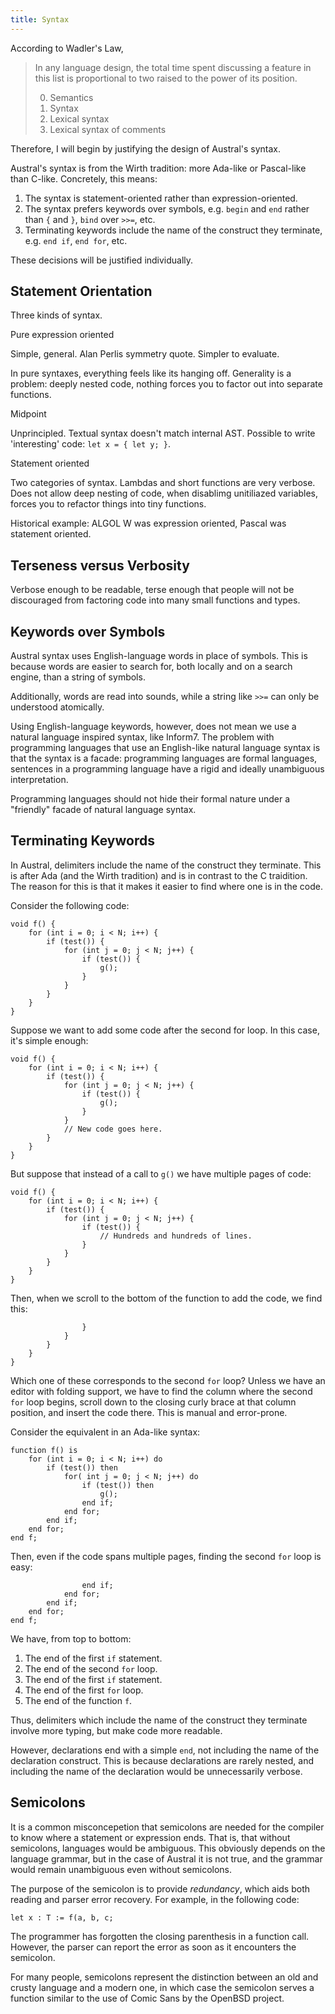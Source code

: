 ```yaml
---
title: Syntax
---
```


According to Wadler's Law,

>In any language design, the total time spent discussing
>a feature in this list is proportional to two raised to
>the power of its position.
>
>0. Semantics
>1. Syntax
>2. Lexical syntax
>3. Lexical syntax of comments

Therefore, I will begin by justifying the design of Austral's syntax.

Austral's syntax is from the Wirth tradition: more Ada-like or Pascal-like than
C-like. Concretely, this means:

1. The syntax is statement-oriented rather than expression-oriented.
2. The syntax prefers keywords over symbols, e.g. `begin` and `end` rather than
   `{` and `}`, `bind` over `>>=`, etc.
3. Terminating keywords include the name of the construct they terminate,
   e.g. `end if`, `end for`, etc.

These decisions will be justified individually.

## Statement Orientation

Three kinds of syntax.

Pure expression oriented

Simple, general. Alan Perlis symmetry quote. Simpler to evaluate.

In pure syntaxes, everything feels like its hanging off. Generality is a
problem: deeply nested code, nothing forces you to factor out into separate
functions.

Midpoint

Unprincipled. Textual syntax doesn't match internal AST. Possible to write
'interesting' code: `let x = { let y; }`.

Statement oriented

Two categories of syntax. Lambdas and short functions are very verbose. Does not
allow deep nesting of code, when disablimg unitiliazed variables, forces you to
refactor things into tiny functions.

Historical example: ALGOL W was expression oriented, Pascal was statement
oriented.

## Terseness versus Verbosity

Verbose enough to be readable, terse enough that people will not be discouraged
from factoring code into many small functions and types.

## Keywords over Symbols

Austral syntax uses English-language words in place of symbols. This is because
words are easier to search for, both locally and on a search engine, than a
string of symbols.

Additionally, words are read into sounds, while a string like `>>=` can only be
understood atomically.

Using English-language keywords, however, does not mean we use a natural
language inspired syntax, like Inform7. The problem with programming languages
that use an English-like natural language syntax is that the syntax is a facade:
programming languages are formal languages, sentences in a programming language
have a rigid and ideally unambiguous interpretation.

Programming languages should not hide their formal nature under a "friendly"
facade of natural language syntax.

## Terminating Keywords

In Austral, delimiters include the name of the construct they terminate. This is
after Ada (and the Wirth tradition) and is in contrast to the C traidition. The
reason for this is that it makes it easier to find where one is in the code.

Consider the following code:

```
void f() {
    for (int i = 0; i < N; i++) {
        if (test()) {
            for (int j = 0; j < N; j++) {
                if (test()) {
                    g();
                }
            }
        }
    }
}
```

Suppose we want to add some code after the second for loop. In this case, it's
simple enough:

```
void f() {
    for (int i = 0; i < N; i++) {
        if (test()) {
            for (int j = 0; j < N; j++) {
                if (test()) {
                    g();
                }
            }
            // New code goes here.
        }
    }
}
```

But suppose that instead of a call to `g()` we have multiple pages of
code:

```
void f() {
    for (int i = 0; i < N; i++) {
        if (test()) {
            for (int j = 0; j < N; j++) {
                if (test()) {
                    // Hundreds and hundreds of lines.
                }
            }
        }
    }
}
```

Then, when we scroll to the bottom of the function to add the code, we find this:

```
                }
            }
        }
    }
}
```

Which one of these corresponds to the second `for` loop? Unless we have an
editor with folding support, we have to find the column where the second `for`
loop begins, scroll down to the closing curly brace at that column position, and
insert the code there. This is manual and error-prone.

Consider the equivalent in an Ada-like syntax:

```
function f() is
    for (int i = 0; i < N; i++) do
        if (test()) then
            for( int j = 0; j < N; j++) do
                if (test()) then
                    g();
                end if;
            end for;
        end if;
    end for;
end f;
```

Then, even if the code spans multiple pages, finding the second `for` loop is easy:

```
                end if;
            end for;
        end if;
    end for;
end f;
```

We have, from top to bottom:

1. The end of the first `if` statement.
2. The end of the second `for` loop.
3. The end of the first `if` statement.
4. The end of the first `for` loop.
5. The end of the function `f`.

Thus, delimiters which include the name of the construct they terminate involve
more typing, but make code more readable.

However, declarations end with a simple `end`, not including the name of the
declaration construct. This is because declarations are rarely nested, and
including the name of the declaration would be unnecessarily verbose.

## Semicolons

It is a common misconcepetion that semicolons are needed for the compiler to
know where a statement or expression ends. That is, that without semicolons,
languages would be ambiguous. This obviously depends on the language grammar,
but in the case of Austral it is not true, and the grammar would remain
unambiguous even without semicolons.

The purpose of the semicolon is to provide _redundancy_, which aids both reading
and parser error recovery. For example, in the following code:

```
let x : T := f(a, b, c;
```

The programmer has forgotten the closing parenthesis in a function
call. However, the parser can report the error as soon as it encounters the
semicolon.

For many people, semicolons represent the distinction between an old and crusty
language and a modern one, in which case the semicolon serves a function similar
to the use of Comic Sans by the OpenBSD project.
